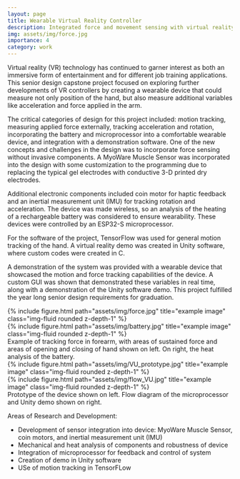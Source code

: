 ```yaml
---
layout: page
title: Wearable Virtual Reality Controller
description: Integrated force and movement sensing with virtual reality demo
img: assets/img/force.jpg
importance: 4
category: work
---
```


Virtual reality (VR) technology has continued to garner interest as both an immersive form of entertainment and for different job training applications. This senior design capstone project focused on exploring further developments of VR controllers by creating a wearable device that could measure not only position of the hand, but also measure additional variables like acceleration and force applied in the arm. 

The critical categories of design for this project included: motion tracking, measuring applied force externally, tracking acceleration and rotation, incorporating the battery and microprocessor into a comfortable wearable device, and integration with a demonstration software. One of the new concepts and challenges in the design was to incorporate force sensing without invasive components. A MyoWare Muscle Sensor was incorporated into the design with some customization to the programming due to replacing the typical gel electrodes with conductive 3-D printed dry electrodes. 

Additional electronic components included coin motor for haptic feedback and an inertial measurement unit (IMU) for tracking rotation and acceleration. The device was made wireless, so an analysis of the heating of a rechargeable battery was considered to ensure wearability. These devices were controlled by an ESP32-S microprocessor.

For the software of the project, TensorFlow was used for general motion tracking of the hand. A virtual reality demo was created in Unity software, where custom codes were created in C. 

A demonstration of the system was provided with a wearable device that showcased the motion and force tracking capabilities of the device. A custom GUI was shown that demonstrated these variables in real time, along with a demonstration of the Unity software demo. This project fulfilled the year long senior design requirements for graduation.




<div class="row justify-content-sm-center">
    <div class="col-sm-7 mt-3 mt-md-0">
        {% include figure.html path="assets/img/force.jpg" title="example image" class="img-fluid rounded z-depth-1" %}
    </div>
    <div class="col-sm-6 mt-3 mt-md-0">
        {% include figure.html path="assets/img/battery.jpg" title="example image" class="img-fluid rounded z-depth-1" %}
    </div>
</div>
<div class="caption">
    Example of tracking force in forearm, with areas of sustained force and areas of opening and closing of hand shown on left. On right, the heat analysis of the battery.
</div>

<div class="row justify-content-sm-center">
    <div class="col-sm-7 mt-3 mt-md-0">
        {% include figure.html path="assets/img/VU_prototype.jpg" title="example image" class="img-fluid rounded z-depth-1" %}
    </div>
    <div class="col-sm-6 mt-3 mt-md-0">
        {% include figure.html path="assets/img/flow_VU.jpg" title="example image" class="img-fluid rounded z-depth-1" %}
    </div>
</div>
<div class="caption">
    Prototype of the device shown on left. Flow diagram of the microprocessor and Unity demo shown on right.
</div>

Areas of Research and Development:
<ul>
<li> Development of sensor integration into device: MyoWare Muscle Sensor, coin motors, and inertial measurement unit (IMU)</li>
<li>Mechanical and heat analysis of components and robustness of device</li>
<li>Integration of microprocessor for feedback and control of system</li>
<li> Creation of demo in Unity software</li>
<li>USe of motion tracking in TensorFLow</li>
</ul>
